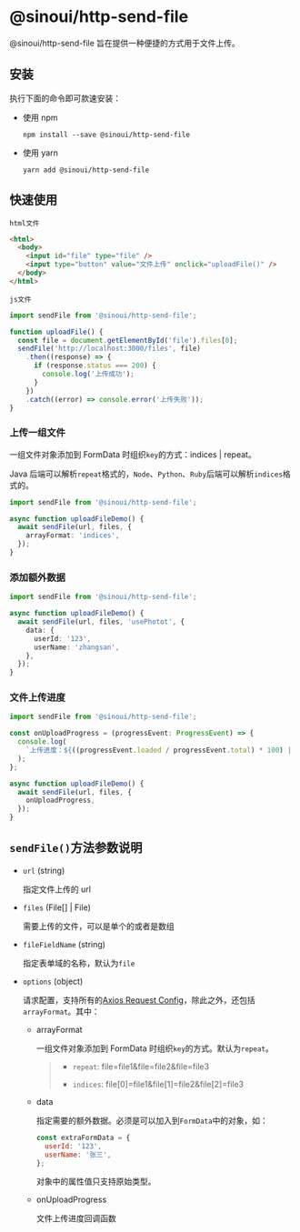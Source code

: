 # @sinoui/http-send-file

@sinoui/http-send-file 旨在提供一种便捷的方式用于文件上传。

## 安装

执行下面的命令即可款速安装：

- 使用 npm

  ```shell
  npm install --save @sinoui/http-send-file
  ```

- 使用 yarn

  ```shell
  yarn add @sinoui/http-send-file
  ```

## 快速使用

`html文件`

```html
<html>
  <body>
    <input id="file" type="file" />
    <input type="button" value="文件上传" onclick="uploadFile()" />
  </body>
</html>
```

`js文件`

```ts
import sendFile from '@sinoui/http-send-file';

function uploadFile() {
  const file = document.getElementById('file').files[0];
  sendFile('http://localhost:3000/files', file)
    .then((response) => {
      if (response.status === 200) {
        console.log('上传成功');
      }
    })
    .catch((error) => console.error('上传失败'));
}
```

### 上传一组文件

一组文件对象添加到 FormData 时组织`key`的方式：indices | repeat。

Java 后端可以解析`repeat`格式的，`Node`、`Python`、`Ruby`后端可以解析`indices`格式的。

```ts
import sendFile from '@sinoui/http-send-file';

async function uploadFileDemo() {
  await sendFile(url, files, {
    arrayFormat: 'indices',
  });
}
```

### 添加额外数据

```ts
import sendFile from '@sinoui/http-send-file';

async function uploadFileDemo() {
  await sendFile(url, files, 'usePhotot', {
    data: {
      userId: '123',
      userName: 'zhangsan',
    },
  });
}
```

### 文件上传进度

```ts
import sendFile from '@sinoui/http-send-file';

const onUploadProgress = (progressEvent: ProgressEvent) => {
  console.log(
    `上传进度：${((progressEvent.loaded / progressEvent.total) * 100) | 0}%`,
  );
};

async function uploadFileDemo() {
  await sendFile(url, files, {
    onUploadProgress,
  });
}
```

## `sendFile()`方法参数说明

- `url` (string)

  指定文件上传的 url

- `files` (File[] | File)

  需要上传的文件，可以是单个的或者是数组

- `fileFieldName` (string)

  指定表单域的名称，默认为`file`

- `options` (object)

  请求配置，支持所有的[Axios Request Config](https://github.com/axios/axios#request-config)，除此之外，还包括`arrayFormat`。其中：

  - arrayFormat

    一组文件对象添加到 FormData 时组织`key`的方式。默认为`repeat`。

    > - `repeat`: file=file1&file=file2&file=file3
    >
    > - `indices`: file[0]=file1&file[1]=file2&file[2]=file3

  - data

    指定需要的额外数据。必须是可以加入到`FormData`中的对象，如：

    ```js
    const extraFormData = {
      userId: '123',
      userName: '张三',
    };
    ```

    对象中的属性值只支持原始类型。

  - onUploadProgress

    文件上传进度回调函数
